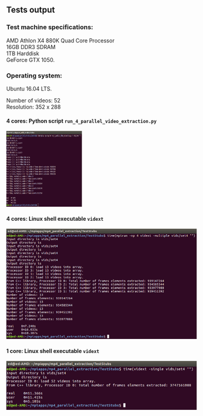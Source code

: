 ## Tests output

### Test machine specifications:  
AMD Athlon X4 880K Quad Core Processor  
16GB DDR3 SDRAM  
1TB Harddisk  
GeForce GTX 1050.  

### Operating system:  
Ubuntu 16.04 LTS.

Number of videos: 52   
Resolution: 352 x 288   

#### 4 cores: Python script `run_4_parallel_video_extraction.py`   
<img src = "https://github.com/warwick-machine-learning-group/tfl_parallel_mp4_extraction/blob/master/Test_Output/test_result_run_on_4_cores.png" width="200" height="200">

#### 4 cores: Linux shell executable `vidext`   
![run_4_test_output_vidext](https://github.com/warwick-machine-learning-group/tfl_parallel_mp4_extraction/blob/master/Test_Output/test_run_c%2B%2B_executable_on_4_cores.png)

#### 1 core: Linux shell executable `vidext`
![run_1_test_output_vidext](https://github.com/warwick-machine-learning-group/tfl_parallel_mp4_extraction/blob/master/Test_Output/test_run_single_core.png)
